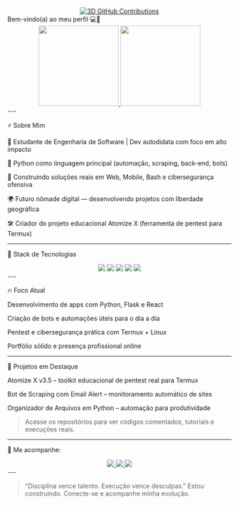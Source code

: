 <!-- Perfil GitHub Wolfdnb com efeitos 3D --><div align="center">
  <a href="https://github.com/wolfdnb">
    <img src="https://raw.githubusercontent.com/wolfdnb/wolfdnb/main/profile-3d-contrib/profile-night-rainbow.svg" alt="3D GitHub Contributions"/>
  </a>
</div>Bem-vindo(a) ao meu perfil 💻🐍

<div align="center">
  <a href="https://github.com/wolfdnb">
    <img height="180em" src="https://github-readme-stats.vercel.app/api?username=wolfdnb&show_icons=true&theme=vision-friendly-dark&hide_border=true&bg_color=1a1b27&title_color=4EC9B0&icon_color=4EC9B0&include_all_commits=true&count_private=true"/>
    <img height="180em" src="https://github-readme-streak-stats.herokuapp.com?user=wolfdnb&theme=holi-theme&hide_border=true&background=1A1B27&stroke=4EC9B0&ring=4EC9B0&fire=4EC9B0&currStreakNum=4EC9B0"/>
  </a>
</div>
---

⚡ Sobre Mim

🧠 Estudante de Engenharia de Software | Dev autodidata com foco em alto impacto

🐍 Python como linguagem principal (automação, scraping, back-end, bots)

📱 Construindo soluções reais em Web, Mobile, Bash e cibersegurança ofensiva

🌍 Futuro nômade digital — desenvolvendo projetos com liberdade geográfica

🛠 Criador do projeto educacional Atomize X (ferramenta de pentest para Termux)



---

🧪 Stack de Tecnologias

<div align="center">
  <img src="https://img.shields.io/badge/Python-3.11%2B-3776AB?logo=python&logoColor=white&style=for-the-badge">
  <img src="https://img.shields.io/badge/Frameworks-Django%20%7C%20Flask-092E20?style=for-the-badge">
  <img src="https://img.shields.io/badge/Tools-Selenium%20%7C%20Requests%20%7C%20Git-306998?style=for-the-badge">
  <img src="https://img.shields.io/badge/Frontend-HTML%20%7C%20CSS%20%7C%20JavaScript-F7DF1E?logo=javascript&logoColor=black&style=for-the-badge">
  <img src="https://img.shields.io/badge/CyberSec-Termux%20%7C%20Metasploit%20%7C%20Hydra-111111?style=for-the-badge">
</div>
---

🔥 Foco Atual

Desenvolvimento de apps com Python, Flask e React

Criação de bots e automações úteis para o dia a dia

Pentest e cibersegurança prática com Termux + Linux

Portfólio sólido e presença profissional online



---

📁 Projetos em Destaque

Atomize X v3.5 – toolkit educacional de pentest real para Termux

Bot de Scraping com Email Alert – monitoramento automático de sites

Organizador de Arquivos em Python – automação para produtividade


> Acesse os repositórios para ver códigos comentados, tutoriais e execuções reais.




---

📡 Me acompanhe:

<div align="center"> 
  <a href="https://instagram.com/wolf_daniboy" target="_blank">
    <img src="https://img.shields.io/badge/-Instagram-%23E4405F?style=for-the-badge&logo=instagram&logoColor=white">
  </a>
  <a href="mailto:wolf21.dan@gmail.com">
    <img src="https://img.shields.io/badge/-Gmail-%23333?style=for-the-badge&logo=gmail&logoColor=white">
  </a>
  <a href="https://www.linkedin.com/in/daniel-nascimento-564154360" target="_blank">
    <img src="https://img.shields.io/badge/-LinkedIn-%230077B5?style=for-the-badge&logo=linkedin&logoColor=white">
  </a>
</div>
---

> "Disciplina vence talento. Execução vence desculpas."
Estou construindo. Conecte-se e acompanhe minha evolução.



